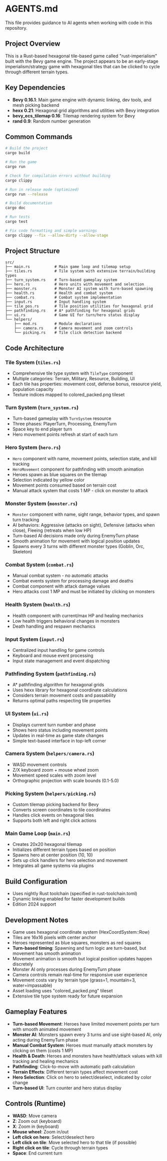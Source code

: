 # AGENTS.md

This file provides guidance to AI agents when working with code in this repository.

## Project Overview

This is a Rust-based hexagonal tile-based game called "rust-imperialism" built with the Bevy game engine. The project appears to be an early-stage imperialism/strategy game with hexagonal tiles that can be clicked to cycle through different terrain types.

## Key Dependencies

- **Bevy 0.16.1**: Main game engine with dynamic linking, dev tools, and mesh picking backend
- **hexx 0.21**: Hexagonal grid algorithms and utilities with Bevy integration
- **bevy_ecs_tilemap 0.16**: Tilemap rendering system for Bevy
- **rand 0.9**: Random number generation

## Common Commands

```bash
# Build the project
cargo build

# Run the game
cargo run

# Check for compilation errors without building
cargo clippy

# Run in release mode (optimized)
cargo run --release

# Build documentation
cargo doc

# Run tests
cargo test

# Fix code formatting and simple warnings
cargo clippy --fix --allow-dirty --allow-stage
```

## Project Structure

```
src/
├── main.rs           # Main game loop and tilemap setup
├── tiles.rs          # Tile system with extensive terrain/building types
├── turn_system.rs    # Turn-based gameplay system
├── hero.rs           # Hero units with movement and selection
├── monster.rs        # Monster AI system with turn-based spawning
├── health.rs         # Health and combat system
├── combat.rs         # Combat system implementation
├── input.rs          # Input handling system
├── tile_pos.rs       # Tile position utilities for hexagonal grid
├── pathfinding.rs    # A* pathfinding for hexagonal grids
├── ui.rs             # Game UI for turn/hero status display
└── helpers/
    ├── mod.rs        # Module declarations
    ├── camera.rs     # Camera movement and zoom controls
    └── picking.rs    # Tile click detection backend
```

## Code Architecture

### Tile System (`tiles.rs`)
- Comprehensive tile type system with `TileType` component
- Multiple categories: Terrain, Military, Resource, Building, UI
- Each tile has properties: movement cost, defense bonus, resource yield, population capacity
- Texture indices mapped to colored_packed.png tileset

### Turn System (`turn_system.rs`)
- Turn-based gameplay with `TurnSystem` resource
- Three phases: PlayerTurn, Processing, EnemyTurn
- Space key to end player turn
- Hero movement points refresh at start of each turn

### Hero System (`hero.rs`)
- `Hero` component with name, movement points, selection state, and kill tracking
- `HeroMovement` component for pathfinding with smooth animation
- Heroes spawn as blue squares on the tilemap
- Selection indicated by yellow color
- Movement points consumed based on terrain cost
- Manual attack system that costs 1 MP - click on monster to attack

### Monster System (`monster.rs`)
- `Monster` component with name, sight range, behavior types, and spawn turn tracking
- AI behaviors: Aggressive (attacks on sight), Defensive (attacks when close), Fleeing (retreats when low HP)
- Turn-based AI decisions made only during EnemyTurn phase
- Smooth animation for movement with logical position updates
- Spawns every 3 turns with different monster types (Goblin, Orc, Skeleton)

### Combat System (`combat.rs`)
- Manual combat system - no automatic attacks
- Combat events system for processing damage and deaths
- Combat component with attack damage values
- Hero attacks cost 1 MP and must be initiated by clicking on monsters

### Health System (`health.rs`)
- Health component with current/max HP and healing mechanics
- Low health triggers behavioral changes in monsters
- Death handling and respawn mechanics

### Input System (`input.rs`)
- Centralized input handling for game controls
- Keyboard and mouse event processing
- Input state management and event dispatching

### Pathfinding System (`pathfinding.rs`)
- A* pathfinding algorithm for hexagonal grids
- Uses hexx library for hexagonal coordinate calculations
- Considers terrain movement costs and passability
- Returns optimal paths respecting tile properties

### UI System (`ui.rs`)
- Displays current turn number and phase
- Shows hero status including movement points
- Updates in real-time as game state changes
- Simple text-based interface in top-left corner

### Camera System (`helpers/camera.rs`)
- WASD movement controls
- Z/X keyboard zoom + mouse wheel zoom
- Movement speed scales with zoom level
- Orthographic projection with scale bounds (0.1-5.0)

### Picking System (`helpers/picking.rs`)
- Custom tilemap picking backend for Bevy
- Converts screen coordinates to tile coordinates
- Handles click events on hexagonal tiles
- Supports both left and right click actions

### Main Game Loop (`main.rs`)
- Creates 20x20 hexagonal tilemap
- Initializes different terrain types based on position
- Spawns hero at center position (10, 10)
- Sets up click handlers for hero selection and movement
- Integrates all game systems via plugins

## Build Configuration

- Uses nightly Rust toolchain (specified in rust-toolchain.toml)
- Dynamic linking enabled for faster development builds
- Edition 2024 support

## Development Notes

- Game uses hexagonal coordinate system (HexCoordSystem::Row)
- Tiles are 16x16 pixels with center anchor
- Heroes represented as blue squares, monsters as red squares
- **Turn-based timing**: Spawning and turn logic are turn-based, but movement has smooth animation
- Movement animation is smooth but logical position updates happen discretely
- Monster AI only processes during EnemyTurn phase
- Camera controls remain real-time for responsive user experience
- Movement costs vary by terrain type (grass=1, mountain=3, water=impassable)
- Asset loading uses "colored_packed.png" tileset
- Extensive tile type system ready for future expansion

## Gameplay Features

- **Turn-based Movement**: Heroes have limited movement points per turn with smooth animated movement
- **Monster AI**: Monsters spawn every 3 turns and use sight-based AI, only acting during EnemyTurn phase
- **Manual Combat System**: Heroes must manually attack monsters by clicking on them (costs 1 MP)
- **Health & Death**: Heroes and monsters have health/attack values with kill tracking and healing mechanics
- **Pathfinding**: Click-to-move with automatic path calculation
- **Terrain Effects**: Different terrain types affect movement cost
- **Hero Selection**: Click on hero to select/deselect, indicated by color change
- **Turn-based UI**: Turn counter and hero status display

## Controls (Runtime)

- **WASD**: Move camera
- **Z**: Zoom out (keyboard)
- **X**: Zoom in (keyboard)
- **Mouse wheel**: Zoom in/out
- **Left click on hero**: Select/deselect hero
- **Left click on tile**: Move selected hero to that tile (if possible)
- **Right click on tile**: Cycle through terrain types
- **Space**: End current turn